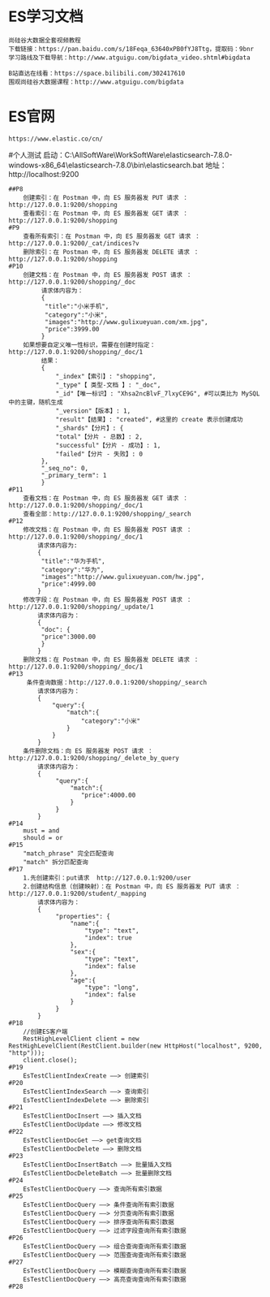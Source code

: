 # ES学习文档
    尚硅谷大数据全套视频教程
    下载链接：https://pan.baidu.com/s/18Feqa_63640xPB0fYJ8Ttg，提取码：9bnr
    学习路线及下载导航：http://www.atguigu.com/bigdata_video.shtml#bigdata
    
    B站直达在线看：https://space.bilibili.com/302417610
    围观尚硅谷大数据课程：http://www.atguigu.com/bigdata
# ES官网
    https://www.elastic.co/cn/


#个人测试
    启动：C:\AllSoftWare\WorkSoftWare\elasticsearch-7.8.0-windows-x86_64\elasticsearch-7.8.0\bin\elasticsearch.bat
    地址：http://localhost:9200
    
    ##P8
        创建索引：在 Postman 中，向 ES 服务器发 PUT 请求 ：http://127.0.0.1:9200/shopping
        查看索引：在 Postman 中，向 ES 服务器发 GET 请求 ：http://127.0.0.1:9200/shopping
    #P9
        查看所有索引：在 Postman 中，向 ES 服务器发 GET 请求 ：http://127.0.0.1:9200/_cat/indices?v
        删除索引：在 Postman 中，向 ES 服务器发 DELETE 请求 ：http://127.0.0.1:9200/shopping
    #P10
        创建文档：在 Postman 中，向 ES 服务器发 POST 请求 ：http://127.0.0.1:9200/shopping/_doc
             请求体内容为：
             {
              "title":"小米手机",
              "category":"小米",
              "images":"http://www.gulixueyuan.com/xm.jpg",
              "price":3999.00
             }
        如果想要自定义唯一性标识，需要在创建时指定：http://127.0.0.1:9200/shopping/_doc/1
             结果：
             {
                 "_index"【索引】: "shopping",
                 "_type"【 类型-文档 】: "_doc",
                 "_id"【唯一标识】: "Xhsa2ncBlvF_7lxyCE9G", #可以类比为 MySQL 中的主键，随机生成
                 "_version"【版本】: 1,
                 "result"【结果】: "created", #这里的 create 表示创建成功
                 "_shards"【分片】: {
                 "total"【分片 - 总数】: 2,
                 "successful"【分片 - 成功】: 1,
                 "failed"【分片 - 失败】: 0
             },
             "_seq_no": 0,
             "_primary_term": 1
             }
    #P11
        查看文档：在 Postman 中，向 ES 服务器发 GET 请求 ：http://127.0.0.1:9200/shopping/_doc/1
        查看全部：http://127.0.0.1:9200/shopping/_search
    #P12
        修改文档：在 Postman 中，向 ES 服务器发 POST 请求 ：http://127.0.0.1:9200/shopping/_doc/1
            请求体内容为:
            {
             "title":"华为手机",
             "category":"华为",
             "images":"http://www.gulixueyuan.com/hw.jpg",
             "price":4999.00
            }
        修改字段：在 Postman 中，向 ES 服务器发 POST 请求 ：http://127.0.0.1:9200/shopping/_update/1
            请求体内容为：
            { 
             "doc": {
             "price":3000.00
             } 
            }
        删除文档：在 Postman 中，向 ES 服务器发 DELETE 请求 ：http://127.0.0.1:9200/shopping/_doc/1
    #P13
         条件查询数据：http://127.0.0.1:9200/shopping/_search
            请求体内容为：
            {
                "query":{
                    "match":{
                        "category":"小米"
                    }
                }
            }
        条件删除文档：向 ES 服务器发 POST 请求 ：http://127.0.0.1:9200/shopping/_delete_by_query
            请求体内容为：
            {
                 "query":{
                     "match":{
                        "price":4000.00
                     }
                 }
            }
    #P14
        must = and 
        should = or
    #P15
        "match_phrase" 完全匹配查询
        "match" 拆分匹配查询
    #P17
        1.先创建索引：put请求  http://127.0.0.1:9200/user
        2.创建结构信息（创建映射）：在 Postman 中，向 ES 服务器发 PUT 请求 ：http://127.0.0.1:9200/student/_mapping
            请求体内容为：
            {
                 "properties": {
                     "name":{
                         "type": "text",
                         "index": true
                     },
                     "sex":{
                         "type": "text",
                         "index": false
                     },
                     "age":{
                         "type": "long",
                         "index": false
                     }
                 }
            }
    #P18
        //创建ES客户端
        RestHighLevelClient client = new RestHighLevelClient(RestClient.builder(new HttpHost("localhost", 9200, "http")));
        client.close();
    #P19
        EsTestClientIndexCreate ——> 创建索引
    #P20
        EsTestClientIndexSearch ——> 查询索引
        EsTestClientIndexDelete ——> 删除索引
    #P21
        EsTestClientDocInsert ——> 插入文档
        EsTestClientDocUpdate ——> 修改文档
    #P22
        EsTestClientDocGet ——> get查询文档
        EsTestClientDocDelete ——> 删除文档
    #P23
        EsTestClientDocInsertBatch ——> 批量插入文档
        EsTestClientDocDeleteBatch ——> 批量删除文档
    #P24
        EsTestClientDocQuery ——> 查询所有索引数据
    #P25
        EsTestClientDocQuery ——> 条件查询所有索引数据
        EsTestClientDocQuery ——> 分页查询所有索引数据
        EsTestClientDocQuery ——> 排序查询所有索引数据
        EsTestClientDocQuery ——> 过滤字段查询所有索引数据
    #P26
        EsTestClientDocQuery ——> 组合查询查询所有索引数据
        EsTestClientDocQuery ——> 范围查询查询所有索引数据
    #P27
        EsTestClientDocQuery ——> 模糊查询查询所有索引数据
        EsTestClientDocQuery ——> 高亮查询查询所有索引数据
    #P28
    
        
        

